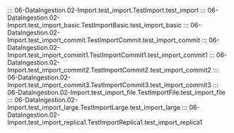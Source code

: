 ::: 06-DataIngestion.02-Import.test_import.TestImport.test_import
::: 06-DataIngestion.02-Import.test_import_basic.TestImportBasic.test_import_basic
::: 06-DataIngestion.02-Import.test_import_commit.TestImportCommit.test_import_commit
::: 06-DataIngestion.02-Import.test_import_commit1.TestImportCommit1.test_import_commit1
::: 06-DataIngestion.02-Import.test_import_commit2.TestImportCommit2.test_import_commit2
::: 06-DataIngestion.02-Import.test_import_commit3.TestImportCommit3.test_import_commit3
::: 06-DataIngestion.02-Import.test_import_file.TestImportFile.test_import_file
::: 06-DataIngestion.02-Import.test_import_large.TestImportLarge.test_import_large
::: 06-DataIngestion.02-Import.test_import_replica1.TestImportReplica1.test_import_replica1
